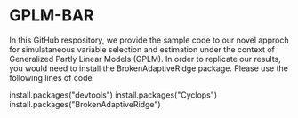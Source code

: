 # GPLM-BAR

In this GitHub respository, we provide the sample code to our novel approch for simulataneous variable selection and estimation under the context of Generalized Partly Linear Models (GPLM). In order to replicate our results, you would need to install the BrokenAdaptiveRidge package. Please use the following lines of code

install.packages("devtools")
install.packages("Cyclops")
install.packages("BrokenAdaptiveRidge")

